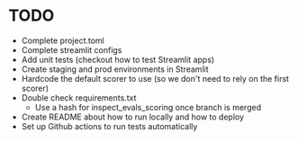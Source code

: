 # TODO

* Complete project.toml
* Complete streamlit configs
* Add unit tests (checkout how to test Streamlit apps)
* Create staging and prod environments in Streamlit
* Hardcode the default scorer to use (so we don't need to rely on the first scorer)
* Double check requirements.txt
  * Use a hash for inspect_evals_scoring once branch is merged
* Create README about how to run locally and how to deploy
* Set up Github actions to run tests automatically
